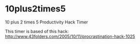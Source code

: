 10plus2times5
=============

10 plus 2 times 5 Productivity Hack Timer

This timer is based of this hack: http://www.43folders.com/2005/10/11/procrastination-hack-1025

